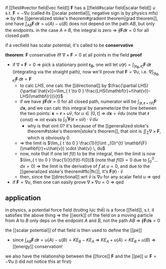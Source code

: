 if [[field#vector field|vec field]] $\mathbf{F}$ has a [[field#scalar field|scalar field]] $u$ s.t. $\mathbf{F}=-\nabla u$ (called its [[scalar potential]], negative sign is by physics mfs) => by the [[generalized stoke's theorem#gradient theorem|grad theorem]], one have $\int _{AB} \mathbf{F} \, d\mathbf{r}=u(A)-u(B)$ does not depend on the path $AB$, but only the endpoints. in the case $A\equiv B$, the integral is zero => $\oint\mathbf{F}d\mathbf{r}=0$ for all closed path

if a vecfield has scalar potential, it's called to be **conservative**

**theorem**: $\mathbf{F}$ conservative iff $\nabla \times \mathbf{F}=0$ at all points in the field
**proof**
- if $\nabla \times \mathbf{F}=0$ => pick a stationary point $\mathbf{r_{0}}$, one will let $u(\mathbf{r})=\int _{[\mathbf{r_{0},\mathbf{r}}]} \mathbf{F} \, d\mathbf{r}$ (integrating via the straight path), now we'll prove that $\mathbf{F}=\nabla u$, i.e. $\nabla\int _{[\mathbf{r_{0}},\mathbf{r}]} \mathbf{F} \, d\mathbf{r}=\mathbf{F}$
	- to calc $LHS$, one calc the [[directional]] by $\frac{\partial LHS}{\partial \hat{v}}=\lim_{ t \to 0 } \frac{LHS(\mathbf{r}+t\hat{v})-LHS(\mathbf{r})}{t}$
	- if we have $\oint\mathbf{F}d\mathbf{r}=0$ for all closed path, numerator will be $\int _{[\mathbf{r},\mathbf{r}+t\hat{v}]} \mathbf{F}\, d\mathbf{x}$, and we can calc this integral by parameterize the line between the two points: $\mathbf{x}=\mathbf{r}+u\hat{v}$, for $u\in[0,t]$ => $d\mathbf{x}=\hat{v}du$ (note that $\mathbf{r}$ const) => int evals to $\int _{0}^{t} \mathbf{F}(\mathbf{r}+u\hat{v}) \cdot \hat{v} \, du$
		- why is that oint 0? it's because of the [[generalized stoke's theorem#stoke's theorem|stoke's theorem]], that oint is $\iint_{\Sigma} \nabla \times \mathbf{F}$, which is obviously 0
	- => the limit is $\lim_{ t \to 0 } \frac{1}{t}\int _{0}^{t} \mathbf{F}(\mathbf{r}+u\hat{v}) \cdot \hat{v} \, du$
	- now, note that if one let $f(t)$ to be the integral, then the limit is now $\lim_{ t \to 0 } \frac{1}{t}(f(t)-f(0))$ (note that $f(0)=0$ due to $\int _{0}^{0} \dots \, dx=0$) => the limit is the derivative of $f$ at $u=0$, and due to the [[generalized stoke's theorem#ftc|ftc]], it's $\mathbf{F}(\mathbf{r})\cdot \hat{v}$
	- then, since the [[directional]] wrt $\hat{v}$ is $\nabla u$ for any scalar field $u$ => qed
- if $\mathbf{F}=\nabla u$, then one can easily prove $\nabla \times \nabla u=0$ => qed

## application
in physics, a potential force field (trường lực thế) is a force [[field]], s.t. it satisfies the above thing => the [[work]] of the field on a moving particle from $A$ to $B$ only deps on the endpoint $A$ and $B$, not the path $AB$
=> $\oint\mathbf{F}d\mathbf{s}=0$

the [[scalar potential]] of that field is then used to define the [[pe]]
- since $\int _{AB} \mathbf{F} \, d\mathbf{r}=u(A)-u(B)=KE_{B}-KE_{A}$ => $KE_{A}+u(A)=KE_{B}+u(B)$ => [[energy]] conservation!

we also have the relationship between the [[force]] $\mathbf{F}$ and the [[pe]] $u$: $\mathbf{F}=-\nabla u$ (i did not notice this at first)